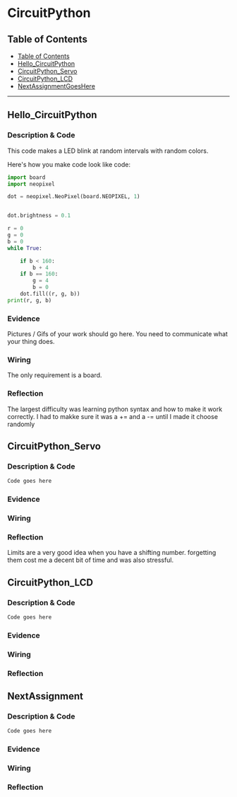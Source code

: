 # CircuitPython
## Table of Contents
* [Table of Contents](#TableOfContents)
* [Hello_CircuitPython](#Hello_CircuitPython)
* [CircuitPython_Servo](#CircuitPython_Servo)
* [CircuitPython_LCD](#CircuitPython_LCD)
* [NextAssignmentGoesHere](#NextAssignment)
---

## Hello_CircuitPython

### Description & Code

This code makes a LED blink at random intervals with random colors.

Here's how you make code look like code:
```python
import board
import neopixel

dot = neopixel.NeoPixel(board.NEOPIXEL, 1)


dot.brightness = 0.1

r = 0
g = 0
b = 0
while True:

    if b < 160:
        b + 4
    if b == 160:
        g = 4
        b = 0
    dot.fill((r, g, b))
print(r, g, b)

```


### Evidence
Pictures / Gifs of your work should go here.  You need to communicate what your thing does.

### Wiring
The only requirement is a board.
### Reflection
The largest difficulty was learning python syntax and how to make it work correctly. I had to makke sure it was a += and a -= until I made it choose randomly




## CircuitPython_Servo

### Description & Code

```python
Code goes here

```

### Evidence

### Wiring

### Reflection
Limits are a very good idea when you have a shifting number. forgetting them cost me a decent bit of time and was also stressful.



## CircuitPython_LCD

### Description & Code

```python
Code goes here

```

### Evidence

### Wiring

### Reflection





## NextAssignment

### Description & Code

```python
Code goes here

```

### Evidence

### Wiring

### Reflection
